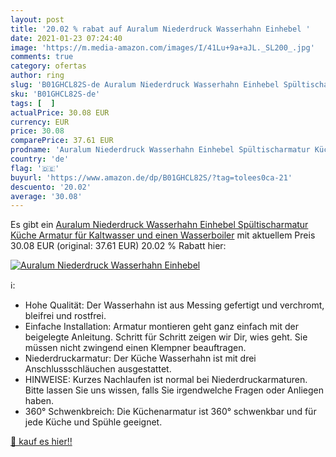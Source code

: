```yaml
---
layout: post
title: '20.02 % rabat auf Auralum Niederdruck Wasserhahn Einhebel '
date: 2021-01-23 07:24:40
image: 'https://m.media-amazon.com/images/I/41Lu+9a+aJL._SL200_.jpg'
comments: true
category: ofertas
author: ring
slug: 'B01GHCL82S-de Auralum Niederdruck Wasserhahn Einhebel Spültischarmatur...'
sku: 'B01GHCL82S-de'
tags: [  ]
actualPrice: 30.08 EUR
currency: EUR
price: 30.08
comparePrice: 37.61 EUR
prodname: 'Auralum Niederdruck Wasserhahn Einhebel Spültischarmatur Küche Armatur für Kaltwasser und einen Wasserboiler'
country: 'de'
flag: '🇩🇪'
buyurl: 'https://www.amazon.de/dp/B01GHCL82S/?tag=tolees0ca-21'
descuento: '20.02'
average: '30.08'
---
```


Es gibt ein [Auralum Niederdruck Wasserhahn Einhebel Spültischarmatur Küche Armatur für Kaltwasser und einen Wasserboiler](https://www.amazon.de/dp/B01GHCL82S/?tag=tolees0ca-21) mit aktuellem Preis 30.08 EUR (original: 37.61 EUR) 20.02 % Rabatt hier:

[![Auralum Niederdruck Wasserhahn Einhebel ](https://m.media-amazon.com/images/I/41Lu+9a+aJL._SL200_.jpg)](https://www.amazon.de/dp/B01GHCL82S/?tag=tolees0ca-21)

ℹ️:

- Hohe Qualität: Der Wasserhahn ist aus Messing gefertigt und verchromt, bleifrei und rostfrei.
- Einfache Installation: Armatur montieren geht ganz einfach mit der beigelegte Anleitung. Schritt für Schritt zeigen wir Dir, wies geht. Sie müssen nicht zwingend einen Klempner beauftragen.
- Niederdruckarmatur: Der Küche Wasserhahn ist mit drei Anschlussschläuchen ausgestattet.
- HINWEISE: Kurzes Nachlaufen ist normal bei Niederdruckarmaturen. Bitte lassen Sie uns wissen, falls Sie irgendwelche Fragen oder Anliegen haben.
- 360° Schwenkbreich: Die Küchenarmatur ist 360° schwenkbar und für jede Küche und Spühle geeignet.

[🛒 kauf es hier!!](https://www.amazon.de/dp/B01GHCL82S/?tag=tolees0ca-21)
